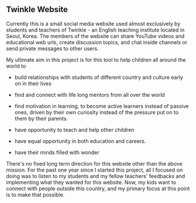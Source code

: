 ## Twinkle Website

Currently this is a small social media website used almost exclusively by students and teachers of Twinkle - an English teaching institute located in Seoul, Korea. The members of the website can share YouTube videos and educational web urls, create discussion topics, and chat inside channels or send private messages to other users.

My ultimate aim in this project is for this tool to help children all around the world to

- build relationships with students of different country and culture early on in their lives
- find and connect with life long mentors from all over the world

- find motivation in learning, to become active learners instead of passive ones, driven by their own curiosity instead of the pressure put on to them by their parents.
- have opportunity to teach and help other children

- have equal opportunity in both education and careers.

- have their minds filled with wonder

There's no fixed long term direction for this website other than the above mission. For the past one year since I started this project, all I focused on doing was to listen to my students and my fellow teachers' feedbacks and implementing what they wanted for this website. Now, my kids want to connect with people outside this country, and my primary focus at this point is to make that possible.
